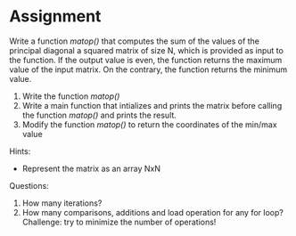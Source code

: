 # Assignment

Write a function _matop()_ that computes the sum of the values of the principal diagonal a squared matrix of size N, which is provided as input to the function. 
If the output value is even, the function returns the maximum value of the input matrix. 
On the contrary, the function returns the minimum value.
1. Write the function _matop()_
2. Write a main function that intializes and prints the matrix before calling the function _matop()_ and prints the result.
3. Modify the function _matop()_ to return the coordinates of the min/max value

Hints:
* Represent the matrix as an array NxN 

Questions:
1. How many iterations?
2. How many comparisons, additions and load operation for any for loop? 
Challenge: try to minimize the number of operations!
